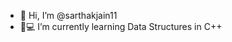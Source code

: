 - 👋 Hi, I’m @sarthakjain11
- 📱💻 I’m currently learning Data Structures in C++

<!---
sarthakjain11/sarthakjain11 is a ✨ special ✨ repository because its `README.md` (this file) appears on your GitHub profile.
You can click the Preview link to take a look at your changes.
--->
